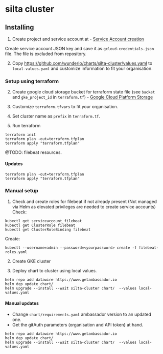 # silta cluster

## Installing

1. Create project and service account at - [Service Account creation](https://console.cloud.google.com/projectselector/iam-admin/serviceaccounts?supportedpurview=project&project=&folder=&organizationId=)

Create service account JSON key and save it as `gcloud-credentials.json` file. The file is excluded from repository.

2. Copy https://github.com/wunderio/charts/silta-cluster/values.yaml to `local-values.yaml` and customize information to fit your organisation.

### Setup using terraform

2. Create google cloud storage bucket for terraform state file (see `bucket` and `gke_project_id` in `terraform.tf`) - [Google Cloud Platform Storage](https://console.cloud.google.com/storage/browser)

2. Customize `terraform.tfvars` to fit your organisation.

3. Set cluster name as `prefix` in `terraform.tf`.

4. Run terraform
```
terraform init
terraform plan -out=terraform.tfplan
terraform apply "terraform.tfplan"
```

@TODO: filebeat resources. 

#### Updates

```
terraform plan -out=terraform.tfplan
terraform apply "terraform.tfplan"
```

### Manual setup

1. Check and create roles for filebeat if not already present
(Not managed via Helm as elevated privileges are needed to create service accounts)
Check: 
```
kubectl get serviceaccount filebeat
kubectl get ClusterRole filebeat
kubectl get ClusterRoleBinding filebeat
```

Create:
```
kubectl --username=admin --password=<yourpassword> create -f filebeat-roles.yaml
```

2. Create GKE cluster

3. Deploy chart to cluster using local values. 
```
helm repo add datawire https://www.getambassador.io
helm dep update chart/
helm upgrade --install --wait silta-cluster chart/  --values local-values.yaml
```

#### Manual updates

- Change `chart/requirements.yaml` ambassador version to an updated one.
- Get the gitAuth parameters (organisation and API token) at hand.

```
helm repo add datawire https://www.getambassador.io
helm dep update chart/
helm upgrade --install --wait silta-cluster chart/  --values local-values.yaml
```
